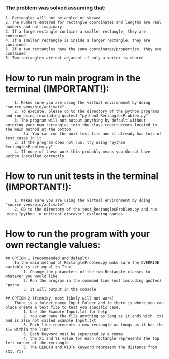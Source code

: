 ### The problem was solved assuming that:
    1. Rectangles will not be angled or skewed
    2. The numbers entered for rectangle coordinates and lengths are real numbers and not imaginary
    3. If a large rectangle contains a smaller rectangle, they are contained
    4. If a smaller rectangle is inside a larger rectangle, they are contained
    5. If a two rectangles have the same coordinates/properties, they are contained
    6. Two rectangles are not adjacent if only a vertex is shared

# How to run main program in the terminal (IMPORTANT!):
        1. Makes sure you are using the virtual environment by doing "source venv/bin/activate"
        2. To execute, please cd to the directory of the python programs and run using (excluding quotes) "python3 RectanglesProblem.py"
        3. The program will not output anything by default without entering your own rectangles into the class constructors located in the main method at the bottom
            3a. You can run the unit test file and it already has lots of test cases in it
        3. If the program does not run, try using "python RectanglesProblem.py"
        4. If none of these work this probably means you do not have python installed correctly
        
# How to run unit tests in the terminal (IMPORTANT!):
        1. Makes sure you are using the virtual environment by doing "source venv/bin/activate"
        2. CD to the directory of the test_RectanglesProblem.py and run using "python -m unittest discover" excluding quotes

# How to run the program with your own rectangle values:
    ## OPTION 1 (recommended and default)
        In the main method of RectangleProblem.py make sure the OVERRIDE variable is set equal to True
            1. Change the parameters of the two Rectangle classes to whatever you would like
            2. Run the program in the command line (not including quotes) "pytho
            3. It will output in the console 
            
    ## OPTION 2 (finniky, most likely will not work)
        There is a folder named Input Folder and in there is where you can place create a text file to test you specific case. 
            1. Use the Example Input.txt for help
            2. You can name the file anything as long as it ends with .txt and is also not called Example Input.txt
            3. Each line represents a new rectangle as longs as it has the X1= within the line'
            5. Each keyword must be seperated by a comma
            4. the X1 and Y1 value for each rectangle represents the top left corner of the rectangle
            5. The LENGTH and WIDTH keyword represent the distance from (X1, Y1)
